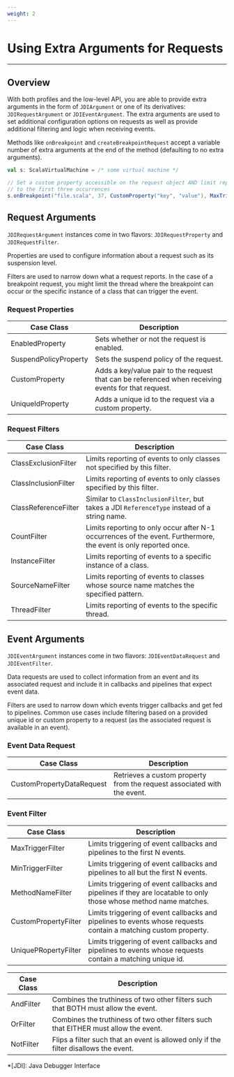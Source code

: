 ```yaml
---
weight: 2
---
```

# Using Extra Arguments for Requests

---

## Overview

With both profiles and the low-level API, you are able to provide extra
arguments in the form of `JDIArgument` or one of its derivatives:
`JDIRequestArgument` or `JDIEventArgument`. The extra arguments are used to
set additional configuration options on requests as well as provide additional
filtering and logic when receiving events.

Methods like `onBreakpoint` and `createBreakpointRequest` accept a variable
number of extra arguments at the end of the method (defaulting to no extra
arguments).

```scala
val s: ScalaVirtualMachine = /* some virtual machine */

// Set a custom property accessible on the request object AND limit reporting
// to the first three occurrences
s.onBreakpoint("file.scala", 37, CustomProperty("key", "value"), MaxTriggerFilter(3))
```

## Request Arguments

`JDIRequestArgument` instances come in two flavors: `JDIRequestProperty` and
`JDIRequestFilter`.

Properties are used to configure information about a request such as its
suspension level.

Filters are used to narrow down what a request reports. In the case of a
breakpoint request, you might limit the thread where the breakpoint can
occur or the specific instance of a class that can trigger the event.

### Request Properties

| Case Class            | Description                                                                                         |
| ----------            | -----------                                                                                         |
| EnabledProperty       | Sets whether or not the request is enabled.                                                         |
| SuspendPolicyProperty | Sets the suspend policy of the request.                                                             |
| CustomProperty        | Adds a key/value pair to the request that can be referenced when receiving events for that request. |
| UniqueIdProperty      | Adds a unique id to the request via a custom property.                                              |

### Request Filters

| Case Class           | Description                                                                                                      |
| ----------           | -----------                                                                                                      |
| ClassExclusionFilter | Limits reporting of events to only classes not specified by this filter.                                         |
| ClassInclusionFilter | Limits reporting of events to only classes specified by this filter.                                             |
| ClassReferenceFilter | Similar to `ClassInclusionFilter`, but takes a JDI `ReferenceType` instead of a string name.                     |
| CountFilter          | Limits reporting to only occur after N-1 occurrences of the event. Furthermore, the event is only reported once. |
| InstanceFilter       | Limits reporting of events to a specific instance of a class.                                                    |
| SourceNameFilter     | Limits reporting of events to classes whose source name matches the specified pattern.                           |
| ThreadFilter         | Limits reporting of events to the specific thread.                                                               |

## Event Arguments

`JDIEventArgument` instances come in two flavors: `JDIEventDataRequest` and
`JDIEventFilter`.

Data requests are used to collect information from an event and its
associated request and include it in callbacks and pipelines that expect
event data.

Filters are used to narrow down which events trigger callbacks and get fed to
pipelines. Common use cases include filtering based on a provided unique id
or custom property to a request (as the associated request is available in an
event).

### Event Data Request

| Case Class                | Description                                                             |
| ----------                | -----------                                                             |
| CustomPropertyDataRequest | Retrieves a custom property from the request associated with the event. |

### Event Filter

| Case Class           | Description                                                                                                       |
| ----------           | -----------                                                                                                       |
| MaxTriggerFilter     | Limits triggering of event callbacks and pipelines to the first N events.                                         |
| MinTriggerFilter     | Limits triggering of event callbacks and pipelines to all but the first N events.                                 |
| MethodNameFilter     | Limits triggering of event callbacks and pipelines if they are locatable to only those whose method name matches. |
| CustomPropertyFilter | Limits triggering of event callbacks and pipelines to events whose requests contain a matching custom property.   |
| UniquePRopertyFilter | Limits triggering of event callbacks and pipelines to events whose requests contain a matching unique id.         |

| Case Class | Description                                                                          |
| ---------- | -----------                                                                          |
| AndFilter  | Combines the truthiness of two other filters such that BOTH must allow the event.    |
| OrFilter   | Combines the truthiness of two other filters such that EITHER must allow the event.  |
| NotFilter  | Flips a filter such that an event is allowed only if the filter disallows the event. |

*[JDI]: Java Debugger Interface

